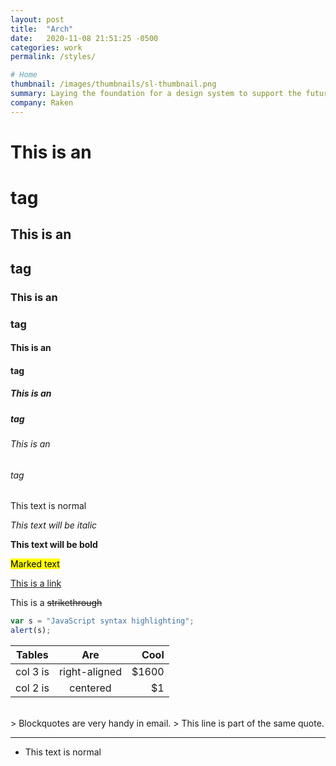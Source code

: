 ```yaml
---
layout: post
title:  "Arch"
date:   2020-11-08 21:51:25 -0500
categories: work
permalink: /styles/

# Home
thumbnail: /images/thumbnails/sl-thumbnail.png
summary: Laying the foundation for a design system to support the future of the Raken app.
company: Raken
---
```




# This is an <h1> tag
## This is an <h2> tag
### This is an <h3> tag
#### This is an <h4> tag
##### This is an <h5> tag
###### This is an <h6> tag

This text is normal

*This text will be italic*
 
**This text will be bold**
 
<mark>Marked text</mark>

[This is a link](https://www.google.com)

This is a ~~strikethrough~~

```javascript
var s = "JavaScript syntax highlighting";
alert(s);
```

| Tables        | Are           | Cool  |
| ------------- |:-------------:| -----:|
| col 3 is      | right-aligned | $1600 |
| col 2 is      | centered      |   $1  |


<br />
> Blockquotes are very handy in email.
> This line is part of the same quote.
 
---
 
- This text is normal